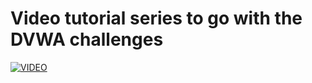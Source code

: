 # Video tutorial series to go with the DVWA challenges
[![VIDEO](https://img.youtube.com/vi/GmWQ1VIjd2U/0.jpg)](https://www.youtube.com/watch?v=GmWQ1VIjd2U&list=PLHUKi1UlEgOJLPSFZaFKMoexpM6qhOb4Q&index=1 "DVWA Tutorial Series")